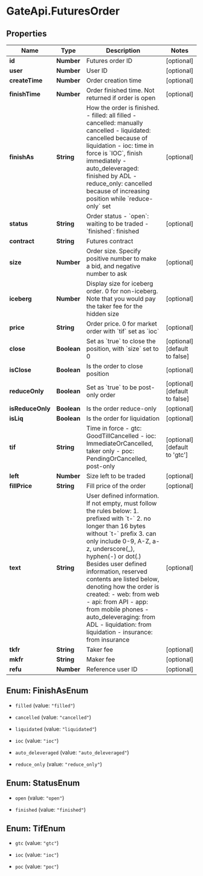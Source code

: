 # GateApi.FuturesOrder

## Properties
Name | Type | Description | Notes
------------ | ------------- | ------------- | -------------
**id** | **Number** | Futures order ID | [optional] 
**user** | **Number** | User ID | [optional] 
**createTime** | **Number** | Order creation time | [optional] 
**finishTime** | **Number** | Order finished time. Not returned if order is open | [optional] 
**finishAs** | **String** | How the order is finished.  - filled: all filled - cancelled: manually cancelled - liquidated: cancelled because of liquidation - ioc: time in force is &#x60;IOC&#x60;, finish immediately - auto_deleveraged: finished by ADL - reduce_only: cancelled because of increasing position while &#x60;reduce-only&#x60; set | [optional] 
**status** | **String** | Order status  - &#x60;open&#x60;: waiting to be traded - &#x60;finished&#x60;: finished | [optional] 
**contract** | **String** | Futures contract | 
**size** | **Number** | Order size. Specify positive number to make a bid, and negative number to ask | [optional] 
**iceberg** | **Number** | Display size for iceberg order. 0 for non-iceberg. Note that you would pay the taker fee for the hidden size | [optional] 
**price** | **String** | Order price. 0 for market order with &#x60;tif&#x60; set as &#x60;ioc&#x60; | [optional] 
**close** | **Boolean** | Set as &#x60;true&#x60; to close the position, with &#x60;size&#x60; set to 0 | [optional] [default to false]
**isClose** | **Boolean** | Is the order to close position | [optional] 
**reduceOnly** | **Boolean** | Set as &#x60;true&#x60; to be post-only order | [optional] [default to false]
**isReduceOnly** | **Boolean** | Is the order reduce-only | [optional] 
**isLiq** | **Boolean** | Is the order for liquidation | [optional] 
**tif** | **String** | Time in force  - gtc: GoodTillCancelled - ioc: ImmediateOrCancelled, taker only - poc: PendingOrCancelled, post-only | [optional] [default to &#39;gtc&#39;]
**left** | **Number** | Size left to be traded | [optional] 
**fillPrice** | **String** | Fill price of the order | [optional] 
**text** | **String** | User defined information. If not empty, must follow the rules below:  1. prefixed with &#x60;t-&#x60; 2. no longer than 16 bytes without &#x60;t-&#x60; prefix 3. can only include 0-9, A-Z, a-z, underscore(_), hyphen(-) or dot(.) Besides user defined information, reserved contents are listed below, denoting how the order is created:  - web: from web - api: from API - app: from mobile phones - auto_deleveraging: from ADL - liquidation: from liquidation - insurance: from insurance  | [optional] 
**tkfr** | **String** | Taker fee | [optional] 
**mkfr** | **String** | Maker fee | [optional] 
**refu** | **Number** | Reference user ID | [optional] 


<a name="FinishAsEnum"></a>
## Enum: FinishAsEnum


* `filled` (value: `"filled"`)

* `cancelled` (value: `"cancelled"`)

* `liquidated` (value: `"liquidated"`)

* `ioc` (value: `"ioc"`)

* `auto_deleveraged` (value: `"auto_deleveraged"`)

* `reduce_only` (value: `"reduce_only"`)




<a name="StatusEnum"></a>
## Enum: StatusEnum


* `open` (value: `"open"`)

* `finished` (value: `"finished"`)




<a name="TifEnum"></a>
## Enum: TifEnum


* `gtc` (value: `"gtc"`)

* `ioc` (value: `"ioc"`)

* `poc` (value: `"poc"`)




